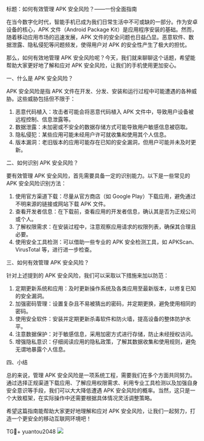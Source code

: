 标题：如何有效管理 APK 安全风险？——一份全面指南

在当今数字化时代，智能手机已成为我们日常生活中不可或缺的一部分。作为安卓设备的核心，APK 文件（Android Package Kit）是应用程序安装的基础。然而，随着移动应用市场的迅速发展，APK 文件的安全问题也日益凸显。恶意软件、数据泄露、隐私侵犯等问题频发，使得用户对 APK 的安全性产生了极大的担忧。

那么，如何有效地管理 APK 安全风险呢？今天，我们就来聊聊这个话题，希望能帮助大家更好地了解和应对 APK 安全风险，让我们的手机使用更加安心。

一、什么是 APK 安全风险？

APK 安全风险是指 APK 文件在开发、分发、安装和运行过程中可能遭遇的各种威胁。这些威胁包括但不限于：

1. 恶意代码植入：攻击者可能会将恶意代码植入 APK 文件中，导致用户设备被远程控制、信息泄露等。
2. 数据泄露：未加密或不安全的数据存储方式可能导致用户敏感信息被窃取。
3. 隐私侵犯：某些应用可能未经用户许可就收集和使用其个人信息。
4. 版本漏洞：老旧版本的应用可能存在已知的安全漏洞，但用户可能并未及时更新。

二、如何识别 APK 安全风险？

要有效管理 APK 安全风险，首先需要具备一定的识别能力。以下是一些常见的 APK 安全风险识别方法：

1. 使用官方渠道下载：尽量从官方商店（如 Google Play）下载应用，避免通过不明来源的链接或网站下载 APK 文件。
2. 查看开发者信息：在下载前，查看应用的开发者信息，确认其是否为正规公司或个人。
3. 了解权限需求：在安装过程中，注意观察应用请求的权限列表，确保其合理且必要。
4. 使用安全工具检测：可以借助一些专业的 APK 安全检测工具，如 APKScan、VirusTotal 等，进行进一步检查。

三、如何有效管理 APK 安全风险？

针对上述提到的 APK 安全风险，我们可以采取以下措施来加以防范：

1. 定期更新系统和应用：及时更新操作系统及各类应用至最新版本，以修复已知的安全漏洞。
2. 加强密码管理：设置复杂且不易被猜出的密码，并定期更换，避免使用相同的密码。
3. 使用安全软件：安装并定期更新杀毒软件和防火墙，提高设备的整体防护水平。
4. 注意数据保护：对于敏感信息，采用加密方式进行存储，防止未经授权访问。
5. 增强隐私意识：仔细阅读应用的隐私政策，了解其数据收集和使用规则，避免无谓地暴露个人信息。

四、小结

总的来说，管理 APK 安全风险是一项系统工程，需要我们在多个方面共同努力。通过选择正规渠道下载应用、了解应用权限需求、利用专业工具检测以及加强自身安全意识等手段，我们可以大大降低遭遇 APK 安全风险的概率。当然，这只是一个大致框架，在实际操作中还需要根据具体情况灵活调整策略。

希望这篇指南能帮助大家更好地理解和应对 APK 安全风险，让我们一起努力，打造一个更安全的移动互联网环境吧！

TG💪+ yuantou2048  ![](https://github.com/user-attachments/assets/cf57a8bb-a08e-43c1-ad82-039f33c64200)